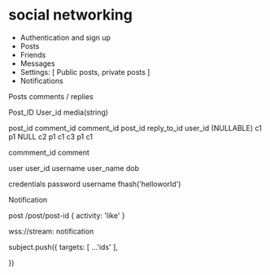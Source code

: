 # social networking

- Authentication and sign up
- Posts
- Friends
- Messages
- Settings: [ Public posts, private posts ]
- Notifications

Posts
comments / replies

Post_ID User_id media(string)

post_id comment_id
comment_id post_id reply_to_id user_id (NULLABLE)
c1 p1 NULL
c2 p1 c1
c3 p1 c1

commment_id comment

user
user_id username user_name dob

credentials
password username
fhash('helloworld')

Notification

post /post/post-id
{
activity: 'like'
}

wss://stream: notification

subject.push({
targets: [
...'ids'
],

})
